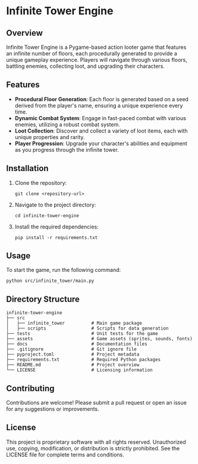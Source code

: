 # Infinite Tower Engine

## Overview
Infinite Tower Engine is a Pygame-based action looter game that features an infinite number of floors, each procedurally generated to provide a unique gameplay experience. Players will navigate through various floors, battling enemies, collecting loot, and upgrading their characters.

## Features
- **Procedural Floor Generation**: Each floor is generated based on a seed derived from the player's name, ensuring a unique experience every time.
- **Dynamic Combat System**: Engage in fast-paced combat with various enemies, utilizing a robust combat system.
- **Loot Collection**: Discover and collect a variety of loot items, each with unique properties and rarity.
- **Player Progression**: Upgrade your character's abilities and equipment as you progress through the infinite tower.

## Installation
1. Clone the repository:
   ```
   git clone <repository-url>
   ```
2. Navigate to the project directory:
   ```
   cd infinite-tower-engine
   ```
3. Install the required dependencies:
   ```
   pip install -r requirements.txt
   ```

## Usage
To start the game, run the following command:
```
python src/infinite_tower/main.py
```

## Directory Structure
```
infinite-tower-engine
├── src
│   ├── infinite_tower          # Main game package
│   ├── scripts                 # Scripts for data generation
├── tests                       # Unit tests for the game
├── assets                      # Game assets (sprites, sounds, fonts)
├── docs                        # Documentation files
├── .gitignore                  # Git ignore file
├── pyproject.toml              # Project metadata
├── requirements.txt            # Required Python packages
├── README.md                   # Project overview
└── LICENSE                     # Licensing information
```

## Contributing
Contributions are welcome! Please submit a pull request or open an issue for any suggestions or improvements.

## License
This project is proprietary software with all rights reserved. Unauthorized use, copying, modification, or distribution is strictly prohibited. See the LICENSE file for complete terms and conditions.
